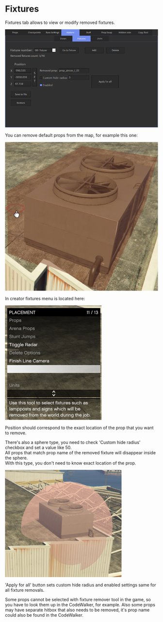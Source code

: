 # Fixtures

Fixtures tab allows to view or modify removed fixtures.

![Img1](../../assets/images/addons/img01.png)

You can remove default props from the map, for example this one:

![Img2](../../assets/images/addons/img02.png)

In creator fixtures menu is located here:

![Img3](../../assets/images/addons/img03.png)

Position should correspond to the exact location of the prop that you want to remove.

There's also a sphere type, you need to check 'Custom hide radius' checkbox and set a value like 50.<br>
All props that match prop name of the removed fixture will disappear inside the sphere.<br>
With this type, you don't need to know exact location of the prop.

![Img4](../../assets/images/addons/img04.png)

'Apply for all' button sets custom hide radius and enabled settings same for all fixture removals.

Some props cannot be selected with fixture remover tool in the game, so you have to look them up in the CodeWalker, for example.
Also some props may have separate hitbox that also needs to be removed, it's prop name could also be found in the CodeWalker.